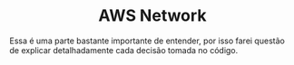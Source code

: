 ### <h1 align=center> AWS Network </h1>

Essa é uma parte bastante importante de entender, por isso farei questão de explicar detalhadamente cada decisão tomada no código.

